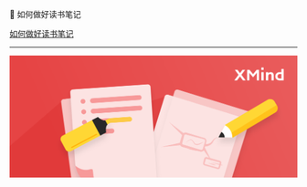 📖 如何做好读书笔记

[如何做好读书笔记](https://xmind.cn/cn/blog/take-reading-notes-with-xmind/)

---

![](../../../assets/img/c/C_111.png)
